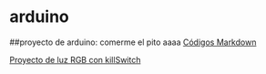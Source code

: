 # arduino
##proyecto de arduino: comerme el pito aaaa
[Códigos Markdown](https://guides.github.com/pdfs/markdown-cheatsheet-online.pdf)


[Proyecto de luz RGB con killSwitch](https://github.com/chechiliaa/arduino/blob/main/triple_luz_naira.ino)

